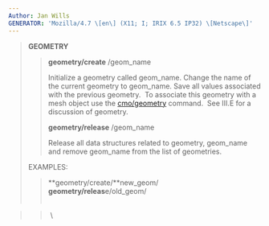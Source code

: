 ```yaml
---
Author: Jan Wills
GENERATOR: 'Mozilla/4.7 \[en\] (X11; I; IRIX 6.5 IP32) \[Netscape\]'
---
```


> **GEOMETRY**
>
> > **geometry/create** /geom\_name
> >
> > Initialize a geometry called geom\_name. Change the name of the
> > current geometry to geom\_name. Save all values associated with the
> > previous geometry.  To associate this geometry with a mesh object
> > use the [cmo/geometry](cmo_geom.md) command.  See III.E for a
> > discussion of geometry.
> >
> > **geometry/release** /geom\_name
> >
> > Release all data structures related to geometry, geom\_name and
> > remove geom\_name from the list of geometries.
>
> EXAMPLES:
>
> > **geometry/create/**new\_geom/\
> > **geometry/releas**e/old\_geom/\
> >  

> >  \
> >
